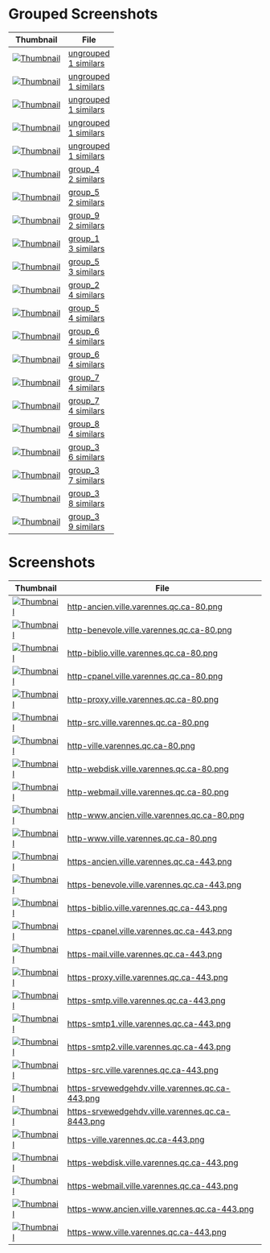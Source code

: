 # Grouped Screenshots
| Thumbnail | File |
| --- | --- |
| <a href='groups_samples/1_ungrouped_http-benevole.ville.varennes.qc.ca-80.png' target='_blank'><img src='groups_samples/thumbnails/1_ungrouped_http-benevole.ville.varennes.qc.ca-80.png' alt='Thumbnail' /></a> | <a href='grouped/ungrouped' target='_blank'>ungrouped<br>1 similars</a> |
| <a href='groups_samples/1_ungrouped_http-proxy.ville.varennes.qc.ca-80.png' target='_blank'><img src='groups_samples/thumbnails/1_ungrouped_http-proxy.ville.varennes.qc.ca-80.png' alt='Thumbnail' /></a> | <a href='grouped/ungrouped' target='_blank'>ungrouped<br>1 similars</a> |
| <a href='groups_samples/1_ungrouped_https-benevole.ville.varennes.qc.ca-443.png' target='_blank'><img src='groups_samples/thumbnails/1_ungrouped_https-benevole.ville.varennes.qc.ca-443.png' alt='Thumbnail' /></a> | <a href='grouped/ungrouped' target='_blank'>ungrouped<br>1 similars</a> |
| <a href='groups_samples/1_ungrouped_https-proxy.ville.varennes.qc.ca-443.png' target='_blank'><img src='groups_samples/thumbnails/1_ungrouped_https-proxy.ville.varennes.qc.ca-443.png' alt='Thumbnail' /></a> | <a href='grouped/ungrouped' target='_blank'>ungrouped<br>1 similars</a> |
| <a href='groups_samples/1_ungrouped_https-srvewedgehdv.ville.varennes.qc.ca-443.png' target='_blank'><img src='groups_samples/thumbnails/1_ungrouped_https-srvewedgehdv.ville.varennes.qc.ca-443.png' alt='Thumbnail' /></a> | <a href='grouped/ungrouped' target='_blank'>ungrouped<br>1 similars</a> |
| <a href='groups_samples/2_group_4_http-benevole.ville.varennes.qc.ca-80.png' target='_blank'><img src='groups_samples/thumbnails/2_group_4_http-benevole.ville.varennes.qc.ca-80.png' alt='Thumbnail' /></a> | <a href='grouped/2_group_4' target='_blank'>group_4<br>2 similars</a> |
| <a href='groups_samples/2_group_5_https-proxy.ville.varennes.qc.ca-443.png' target='_blank'><img src='groups_samples/thumbnails/2_group_5_https-proxy.ville.varennes.qc.ca-443.png' alt='Thumbnail' /></a> | <a href='grouped/2_group_5' target='_blank'>group_5<br>2 similars</a> |
| <a href='groups_samples/2_group_9_http-src.ville.varennes.qc.ca-80.png' target='_blank'><img src='groups_samples/thumbnails/2_group_9_http-src.ville.varennes.qc.ca-80.png' alt='Thumbnail' /></a> | <a href='grouped/2_group_9' target='_blank'>group_9<br>2 similars</a> |
| <a href='groups_samples/3_group_1_https-smtp.ville.varennes.qc.ca-443.png' target='_blank'><img src='groups_samples/thumbnails/3_group_1_https-smtp.ville.varennes.qc.ca-443.png' alt='Thumbnail' /></a> | <a href='grouped/3_group_1' target='_blank'>group_1<br>3 similars</a> |
| <a href='groups_samples/3_group_5_https-proxy.ville.varennes.qc.ca-443.png' target='_blank'><img src='groups_samples/thumbnails/3_group_5_https-proxy.ville.varennes.qc.ca-443.png' alt='Thumbnail' /></a> | <a href='grouped/3_group_5' target='_blank'>group_5<br>3 similars</a> |
| <a href='groups_samples/4_group_2_http-ancien.ville.varennes.qc.ca-80.png' target='_blank'><img src='groups_samples/thumbnails/4_group_2_http-ancien.ville.varennes.qc.ca-80.png' alt='Thumbnail' /></a> | <a href='grouped/4_group_2' target='_blank'>group_2<br>4 similars</a> |
| <a href='groups_samples/4_group_5_https-webmail.ville.varennes.qc.ca-443.png' target='_blank'><img src='groups_samples/thumbnails/4_group_5_https-webmail.ville.varennes.qc.ca-443.png' alt='Thumbnail' /></a> | <a href='grouped/4_group_5' target='_blank'>group_5<br>4 similars</a> |
| <a href='groups_samples/4_group_6_http-ville.varennes.qc.ca-80.png' target='_blank'><img src='groups_samples/thumbnails/4_group_6_http-ville.varennes.qc.ca-80.png' alt='Thumbnail' /></a> | <a href='grouped/4_group_6' target='_blank'>group_6<br>4 similars</a> |
| <a href='groups_samples/4_group_6_https-webmail.ville.varennes.qc.ca-443.png' target='_blank'><img src='groups_samples/thumbnails/4_group_6_https-webmail.ville.varennes.qc.ca-443.png' alt='Thumbnail' /></a> | <a href='grouped/4_group_6' target='_blank'>group_6<br>4 similars</a> |
| <a href='groups_samples/4_group_7_http-ville.varennes.qc.ca-80.png' target='_blank'><img src='groups_samples/thumbnails/4_group_7_http-ville.varennes.qc.ca-80.png' alt='Thumbnail' /></a> | <a href='grouped/4_group_7' target='_blank'>group_7<br>4 similars</a> |
| <a href='groups_samples/4_group_7_https-webmail.ville.varennes.qc.ca-443.png' target='_blank'><img src='groups_samples/thumbnails/4_group_7_https-webmail.ville.varennes.qc.ca-443.png' alt='Thumbnail' /></a> | <a href='grouped/4_group_7' target='_blank'>group_7<br>4 similars</a> |
| <a href='groups_samples/4_group_8_http-ville.varennes.qc.ca-80.png' target='_blank'><img src='groups_samples/thumbnails/4_group_8_http-ville.varennes.qc.ca-80.png' alt='Thumbnail' /></a> | <a href='grouped/4_group_8' target='_blank'>group_8<br>4 similars</a> |
| <a href='groups_samples/6_group_3_http-webdisk.ville.varennes.qc.ca-80.png' target='_blank'><img src='groups_samples/thumbnails/6_group_3_http-webdisk.ville.varennes.qc.ca-80.png' alt='Thumbnail' /></a> | <a href='grouped/6_group_3' target='_blank'>group_3<br>6 similars</a> |
| <a href='groups_samples/7_group_3_http-webdisk.ville.varennes.qc.ca-80.png' target='_blank'><img src='groups_samples/thumbnails/7_group_3_http-webdisk.ville.varennes.qc.ca-80.png' alt='Thumbnail' /></a> | <a href='grouped/7_group_3' target='_blank'>group_3<br>7 similars</a> |
| <a href='groups_samples/8_group_3_http-webdisk.ville.varennes.qc.ca-80.png' target='_blank'><img src='groups_samples/thumbnails/8_group_3_http-webdisk.ville.varennes.qc.ca-80.png' alt='Thumbnail' /></a> | <a href='grouped/8_group_3' target='_blank'>group_3<br>8 similars</a> |
| <a href='groups_samples/9_group_3_http-webdisk.ville.varennes.qc.ca-80.png' target='_blank'><img src='groups_samples/thumbnails/9_group_3_http-webdisk.ville.varennes.qc.ca-80.png' alt='Thumbnail' /></a> | <a href='grouped/9_group_3' target='_blank'>group_3<br>9 similars</a> |

# Screenshots
| Thumbnail | File |
| --- | --- |
| <a href='screenshots/http-ancien.ville.varennes.qc.ca-80.png' target='_blank'><img src='screenshots/thumbnails/http-ancien.ville.varennes.qc.ca-80.png' alt='Thumbnail' /></a> | <a href='screenshots/http-ancien.ville.varennes.qc.ca-80.png' target='_blank'>http-ancien.ville.varennes.qc.ca-80.png</a> |
| <a href='screenshots/http-benevole.ville.varennes.qc.ca-80.png' target='_blank'><img src='screenshots/thumbnails/http-benevole.ville.varennes.qc.ca-80.png' alt='Thumbnail' /></a> | <a href='screenshots/http-benevole.ville.varennes.qc.ca-80.png' target='_blank'>http-benevole.ville.varennes.qc.ca-80.png</a> |
| <a href='screenshots/http-biblio.ville.varennes.qc.ca-80.png' target='_blank'><img src='screenshots/thumbnails/http-biblio.ville.varennes.qc.ca-80.png' alt='Thumbnail' /></a> | <a href='screenshots/http-biblio.ville.varennes.qc.ca-80.png' target='_blank'>http-biblio.ville.varennes.qc.ca-80.png</a> |
| <a href='screenshots/http-cpanel.ville.varennes.qc.ca-80.png' target='_blank'><img src='screenshots/thumbnails/http-cpanel.ville.varennes.qc.ca-80.png' alt='Thumbnail' /></a> | <a href='screenshots/http-cpanel.ville.varennes.qc.ca-80.png' target='_blank'>http-cpanel.ville.varennes.qc.ca-80.png</a> |
| <a href='screenshots/http-proxy.ville.varennes.qc.ca-80.png' target='_blank'><img src='screenshots/thumbnails/http-proxy.ville.varennes.qc.ca-80.png' alt='Thumbnail' /></a> | <a href='screenshots/http-proxy.ville.varennes.qc.ca-80.png' target='_blank'>http-proxy.ville.varennes.qc.ca-80.png</a> |
| <a href='screenshots/http-src.ville.varennes.qc.ca-80.png' target='_blank'><img src='screenshots/thumbnails/http-src.ville.varennes.qc.ca-80.png' alt='Thumbnail' /></a> | <a href='screenshots/http-src.ville.varennes.qc.ca-80.png' target='_blank'>http-src.ville.varennes.qc.ca-80.png</a> |
| <a href='screenshots/http-ville.varennes.qc.ca-80.png' target='_blank'><img src='screenshots/thumbnails/http-ville.varennes.qc.ca-80.png' alt='Thumbnail' /></a> | <a href='screenshots/http-ville.varennes.qc.ca-80.png' target='_blank'>http-ville.varennes.qc.ca-80.png</a> |
| <a href='screenshots/http-webdisk.ville.varennes.qc.ca-80.png' target='_blank'><img src='screenshots/thumbnails/http-webdisk.ville.varennes.qc.ca-80.png' alt='Thumbnail' /></a> | <a href='screenshots/http-webdisk.ville.varennes.qc.ca-80.png' target='_blank'>http-webdisk.ville.varennes.qc.ca-80.png</a> |
| <a href='screenshots/http-webmail.ville.varennes.qc.ca-80.png' target='_blank'><img src='screenshots/thumbnails/http-webmail.ville.varennes.qc.ca-80.png' alt='Thumbnail' /></a> | <a href='screenshots/http-webmail.ville.varennes.qc.ca-80.png' target='_blank'>http-webmail.ville.varennes.qc.ca-80.png</a> |
| <a href='screenshots/http-www.ancien.ville.varennes.qc.ca-80.png' target='_blank'><img src='screenshots/thumbnails/http-www.ancien.ville.varennes.qc.ca-80.png' alt='Thumbnail' /></a> | <a href='screenshots/http-www.ancien.ville.varennes.qc.ca-80.png' target='_blank'>http-www.ancien.ville.varennes.qc.ca-80.png</a> |
| <a href='screenshots/http-www.ville.varennes.qc.ca-80.png' target='_blank'><img src='screenshots/thumbnails/http-www.ville.varennes.qc.ca-80.png' alt='Thumbnail' /></a> | <a href='screenshots/http-www.ville.varennes.qc.ca-80.png' target='_blank'>http-www.ville.varennes.qc.ca-80.png</a> |
| <a href='screenshots/https-ancien.ville.varennes.qc.ca-443.png' target='_blank'><img src='screenshots/thumbnails/https-ancien.ville.varennes.qc.ca-443.png' alt='Thumbnail' /></a> | <a href='screenshots/https-ancien.ville.varennes.qc.ca-443.png' target='_blank'>https-ancien.ville.varennes.qc.ca-443.png</a> |
| <a href='screenshots/https-benevole.ville.varennes.qc.ca-443.png' target='_blank'><img src='screenshots/thumbnails/https-benevole.ville.varennes.qc.ca-443.png' alt='Thumbnail' /></a> | <a href='screenshots/https-benevole.ville.varennes.qc.ca-443.png' target='_blank'>https-benevole.ville.varennes.qc.ca-443.png</a> |
| <a href='screenshots/https-biblio.ville.varennes.qc.ca-443.png' target='_blank'><img src='screenshots/thumbnails/https-biblio.ville.varennes.qc.ca-443.png' alt='Thumbnail' /></a> | <a href='screenshots/https-biblio.ville.varennes.qc.ca-443.png' target='_blank'>https-biblio.ville.varennes.qc.ca-443.png</a> |
| <a href='screenshots/https-cpanel.ville.varennes.qc.ca-443.png' target='_blank'><img src='screenshots/thumbnails/https-cpanel.ville.varennes.qc.ca-443.png' alt='Thumbnail' /></a> | <a href='screenshots/https-cpanel.ville.varennes.qc.ca-443.png' target='_blank'>https-cpanel.ville.varennes.qc.ca-443.png</a> |
| <a href='screenshots/https-mail.ville.varennes.qc.ca-443.png' target='_blank'><img src='screenshots/thumbnails/https-mail.ville.varennes.qc.ca-443.png' alt='Thumbnail' /></a> | <a href='screenshots/https-mail.ville.varennes.qc.ca-443.png' target='_blank'>https-mail.ville.varennes.qc.ca-443.png</a> |
| <a href='screenshots/https-proxy.ville.varennes.qc.ca-443.png' target='_blank'><img src='screenshots/thumbnails/https-proxy.ville.varennes.qc.ca-443.png' alt='Thumbnail' /></a> | <a href='screenshots/https-proxy.ville.varennes.qc.ca-443.png' target='_blank'>https-proxy.ville.varennes.qc.ca-443.png</a> |
| <a href='screenshots/https-smtp.ville.varennes.qc.ca-443.png' target='_blank'><img src='screenshots/thumbnails/https-smtp.ville.varennes.qc.ca-443.png' alt='Thumbnail' /></a> | <a href='screenshots/https-smtp.ville.varennes.qc.ca-443.png' target='_blank'>https-smtp.ville.varennes.qc.ca-443.png</a> |
| <a href='screenshots/https-smtp1.ville.varennes.qc.ca-443.png' target='_blank'><img src='screenshots/thumbnails/https-smtp1.ville.varennes.qc.ca-443.png' alt='Thumbnail' /></a> | <a href='screenshots/https-smtp1.ville.varennes.qc.ca-443.png' target='_blank'>https-smtp1.ville.varennes.qc.ca-443.png</a> |
| <a href='screenshots/https-smtp2.ville.varennes.qc.ca-443.png' target='_blank'><img src='screenshots/thumbnails/https-smtp2.ville.varennes.qc.ca-443.png' alt='Thumbnail' /></a> | <a href='screenshots/https-smtp2.ville.varennes.qc.ca-443.png' target='_blank'>https-smtp2.ville.varennes.qc.ca-443.png</a> |
| <a href='screenshots/https-src.ville.varennes.qc.ca-443.png' target='_blank'><img src='screenshots/thumbnails/https-src.ville.varennes.qc.ca-443.png' alt='Thumbnail' /></a> | <a href='screenshots/https-src.ville.varennes.qc.ca-443.png' target='_blank'>https-src.ville.varennes.qc.ca-443.png</a> |
| <a href='screenshots/https-srvewedgehdv.ville.varennes.qc.ca-443.png' target='_blank'><img src='screenshots/thumbnails/https-srvewedgehdv.ville.varennes.qc.ca-443.png' alt='Thumbnail' /></a> | <a href='screenshots/https-srvewedgehdv.ville.varennes.qc.ca-443.png' target='_blank'>https-srvewedgehdv.ville.varennes.qc.ca-443.png</a> |
| <a href='screenshots/https-srvewedgehdv.ville.varennes.qc.ca-8443.png' target='_blank'><img src='screenshots/thumbnails/https-srvewedgehdv.ville.varennes.qc.ca-8443.png' alt='Thumbnail' /></a> | <a href='screenshots/https-srvewedgehdv.ville.varennes.qc.ca-8443.png' target='_blank'>https-srvewedgehdv.ville.varennes.qc.ca-8443.png</a> |
| <a href='screenshots/https-ville.varennes.qc.ca-443.png' target='_blank'><img src='screenshots/thumbnails/https-ville.varennes.qc.ca-443.png' alt='Thumbnail' /></a> | <a href='screenshots/https-ville.varennes.qc.ca-443.png' target='_blank'>https-ville.varennes.qc.ca-443.png</a> |
| <a href='screenshots/https-webdisk.ville.varennes.qc.ca-443.png' target='_blank'><img src='screenshots/thumbnails/https-webdisk.ville.varennes.qc.ca-443.png' alt='Thumbnail' /></a> | <a href='screenshots/https-webdisk.ville.varennes.qc.ca-443.png' target='_blank'>https-webdisk.ville.varennes.qc.ca-443.png</a> |
| <a href='screenshots/https-webmail.ville.varennes.qc.ca-443.png' target='_blank'><img src='screenshots/thumbnails/https-webmail.ville.varennes.qc.ca-443.png' alt='Thumbnail' /></a> | <a href='screenshots/https-webmail.ville.varennes.qc.ca-443.png' target='_blank'>https-webmail.ville.varennes.qc.ca-443.png</a> |
| <a href='screenshots/https-www.ancien.ville.varennes.qc.ca-443.png' target='_blank'><img src='screenshots/thumbnails/https-www.ancien.ville.varennes.qc.ca-443.png' alt='Thumbnail' /></a> | <a href='screenshots/https-www.ancien.ville.varennes.qc.ca-443.png' target='_blank'>https-www.ancien.ville.varennes.qc.ca-443.png</a> |
| <a href='screenshots/https-www.ville.varennes.qc.ca-443.png' target='_blank'><img src='screenshots/thumbnails/https-www.ville.varennes.qc.ca-443.png' alt='Thumbnail' /></a> | <a href='screenshots/https-www.ville.varennes.qc.ca-443.png' target='_blank'>https-www.ville.varennes.qc.ca-443.png</a> |
